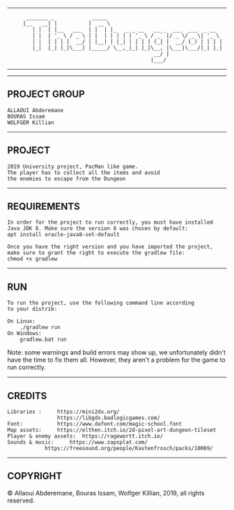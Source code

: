 ----------------------------------------------------------------------------------
	  	  _______ _            _____                                     
	  	 |__   __| |          |  __ \                                    
	  	    | |  | |__   ___  | |  | |_   _ _ __   __ _  ___  ___  _ __  
	  	    | |  | '_ \ / _ \ | |  | | | | | '_ \ / _` |/ _ \/ _ \| '_ \ 
	  	    | |  | | | |  __/ | |__| | |_| | | | | (_| |  __/ (_) | | | |
	  	    |_|  |_| |_|\___| |_____/ \__,_|_| |_|\__, |\___|\___/|_| |_|
	 	                                           __/ |                 
		                                          |___/                  
----------------------------------------------------------------------------------

--------------------------------
PROJECT GROUP
--------------------------------
	ALLAOUI Abderemane
	BOURAS Issam
	WOLFGER Killian

--------------------------------
 PROJECT
--------------------------------
	2019 University project, PacMan like game.
	The player has to collect all the items and avoid
	the enemies to escape from the Dungeon

--------------------------------
REQUIREMENTS
--------------------------------
	In order for the project to run correctly, you must have installed
	Java JDK 8. Make sure the version 8 was chosen by default:
	apt install oracle-java8-set-default

	Once you have the right version and you have imported the project,
	make sure to grant the right to execute the gradlew file:
	chmod +x gradlew

--------------------------------
RUN
--------------------------------
	To run the project, use the following command line according
	to your distrib:

	On Linux:
		./gradlew run
	On Windows:
		gradlew.bat run
	

Note: some warnings and build errors may show up, we unfortunately didn't have
the time to fix them all. However, they aren't a problem for the game to run
correctly.

--------------------------------
CREDITS
--------------------------------
	Libraries :		https://mini2dx.org/
					https://libgdx.badlogicgames.com/
	Font:			https://www.dafont.com/magic-school.font
	Map assets:		https://elthen.itch.io/2d-pixel-art-dungeon-tileset
	Player & enemy assets:	https://ragewortt.itch.io/
	Sounds & music:		https://www.zapsplat.com/
				https://freesound.org/people/Kastenfrosch/packs/10069/

--------------------------------
COPYRIGHT
--------------------------------
© Allaoui Abderemane, Bouras Issam, Wolfger Killian, 2019, all rights reserved.